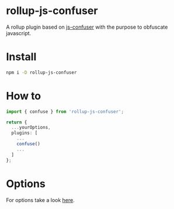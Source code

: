 # rollup-js-confuser

A rollup plugin based on [js-confuser](https://github.com/MichaelXF/js-confuser) with the purpose to obfuscate javascript.

# Install

```bash
npm i -D rollup-js-confuser
```

# How to

```ts
import { confuse } from 'rollup-js-confuser';

return {
  ...yourOptions,
  plugins: [
    ...
    confuse()
    ...
  ]
};
```

# Options

For options take a look [here](https://github.com/MichaelXF/js-confuser#options).
